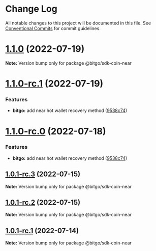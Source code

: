 # Change Log

All notable changes to this project will be documented in this file.
See [Conventional Commits](https://conventionalcommits.org) for commit guidelines.

# [1.1.0](https://github.com/BitGo/BitGoJS/compare/@bitgo/sdk-coin-near@1.1.0-rc.1...@bitgo/sdk-coin-near@1.1.0) (2022-07-19)

**Note:** Version bump only for package @bitgo/sdk-coin-near

# [1.1.0-rc.1](https://github.com/BitGo/BitGoJS/compare/@bitgo/sdk-coin-near@1.0.1-rc.3...@bitgo/sdk-coin-near@1.1.0-rc.1) (2022-07-19)

### Features

- **bitgo:** add near hot wallet recovery method ([9538c74](https://github.com/BitGo/BitGoJS/commit/9538c7430da93eba5680ee82b3ed017655074162))

# [1.1.0-rc.0](https://github.com/BitGo/BitGoJS/compare/@bitgo/sdk-coin-near@1.0.1-rc.3...@bitgo/sdk-coin-near@1.1.0-rc.0) (2022-07-18)

### Features

- **bitgo:** add near hot wallet recovery method ([9538c74](https://github.com/BitGo/BitGoJS/commit/9538c7430da93eba5680ee82b3ed017655074162))

## [1.0.1-rc.3](https://github.com/BitGo/BitGoJS/compare/@bitgo/sdk-coin-near@1.0.1-rc.2...@bitgo/sdk-coin-near@1.0.1-rc.3) (2022-07-15)

**Note:** Version bump only for package @bitgo/sdk-coin-near

## [1.0.1-rc.2](https://github.com/BitGo/BitGoJS/compare/@bitgo/sdk-coin-near@1.0.1-rc.0...@bitgo/sdk-coin-near@1.0.1-rc.2) (2022-07-15)

**Note:** Version bump only for package @bitgo/sdk-coin-near

## [1.0.1-rc.1](https://github.com/BitGo/BitGoJS/compare/@bitgo/sdk-coin-near@1.0.1-rc.0...@bitgo/sdk-coin-near@1.0.1-rc.1) (2022-07-14)

**Note:** Version bump only for package @bitgo/sdk-coin-near
